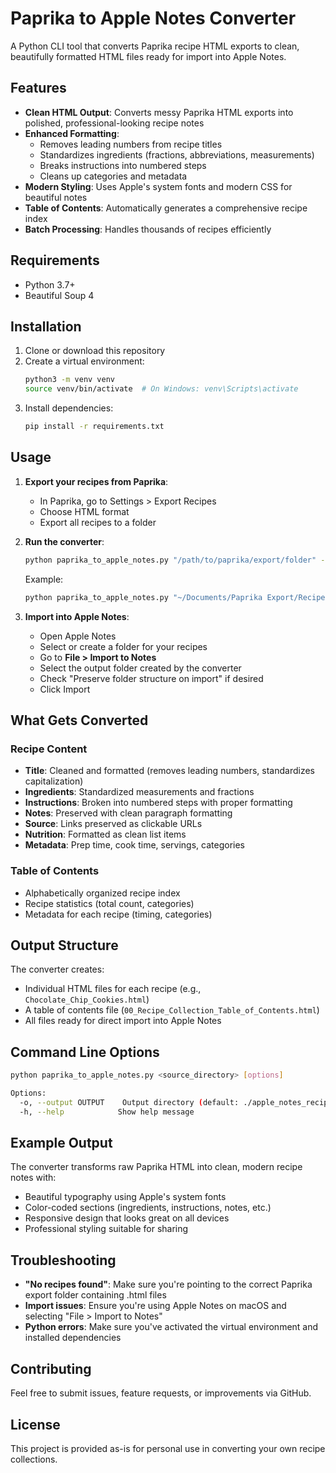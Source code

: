 # Paprika to Apple Notes Converter

A Python CLI tool that converts Paprika recipe HTML exports to clean, beautifully formatted HTML files ready for import into Apple Notes.

## Features

- **Clean HTML Output**: Converts messy Paprika HTML exports into polished, professional-looking recipe notes
- **Enhanced Formatting**: 
  - Removes leading numbers from recipe titles
  - Standardizes ingredients (fractions, abbreviations, measurements)
  - Breaks instructions into numbered steps
  - Cleans up categories and metadata
- **Modern Styling**: Uses Apple's system fonts and modern CSS for beautiful notes
- **Table of Contents**: Automatically generates a comprehensive recipe index
- **Batch Processing**: Handles thousands of recipes efficiently

## Requirements

- Python 3.7+
- Beautiful Soup 4

## Installation

1. Clone or download this repository
2. Create a virtual environment:
   ```bash
   python3 -m venv venv
   source venv/bin/activate  # On Windows: venv\Scripts\activate
   ```
3. Install dependencies:
   ```bash
   pip install -r requirements.txt
   ```

## Usage

1. **Export your recipes from Paprika**:
   - In Paprika, go to Settings > Export Recipes
   - Choose HTML format
   - Export all recipes to a folder

2. **Run the converter**:
   ```bash
   python paprika_to_apple_notes.py "/path/to/paprika/export/folder" -o "/path/to/output/folder"
   ```

   Example:
   ```bash
   python paprika_to_apple_notes.py "~/Documents/Paprika Export/Recipes" -o "apple_notes_recipes"
   ```

3. **Import into Apple Notes**:
   - Open Apple Notes
   - Select or create a folder for your recipes
   - Go to **File > Import to Notes**
   - Select the output folder created by the converter
   - Check "Preserve folder structure on import" if desired
   - Click Import

## What Gets Converted

### Recipe Content
- **Title**: Cleaned and formatted (removes leading numbers, standardizes capitalization)
- **Ingredients**: Standardized measurements and fractions
- **Instructions**: Broken into numbered steps with proper formatting
- **Notes**: Preserved with clean paragraph formatting
- **Source**: Links preserved as clickable URLs
- **Nutrition**: Formatted as clean list items
- **Metadata**: Prep time, cook time, servings, categories

### Table of Contents
- Alphabetically organized recipe index
- Recipe statistics (total count, categories)
- Metadata for each recipe (timing, categories)

## Output Structure

The converter creates:
- Individual HTML files for each recipe (e.g., `Chocolate_Chip_Cookies.html`)
- A table of contents file (`00_Recipe_Collection_Table_of_Contents.html`)
- All files ready for direct import into Apple Notes

## Command Line Options

```bash
python paprika_to_apple_notes.py <source_directory> [options]

Options:
  -o, --output OUTPUT    Output directory (default: ./apple_notes_recipes)
  -h, --help            Show help message
```

## Example Output

The converter transforms raw Paprika HTML into clean, modern recipe notes with:
- Beautiful typography using Apple's system fonts
- Color-coded sections (ingredients, instructions, notes, etc.)
- Responsive design that looks great on all devices
- Professional styling suitable for sharing

## Troubleshooting

- **"No recipes found"**: Make sure you're pointing to the correct Paprika export folder containing .html files
- **Import issues**: Ensure you're using Apple Notes on macOS and selecting "File > Import to Notes"
- **Python errors**: Make sure you've activated the virtual environment and installed dependencies

## Contributing

Feel free to submit issues, feature requests, or improvements via GitHub.

## License

This project is provided as-is for personal use in converting your own recipe collections.